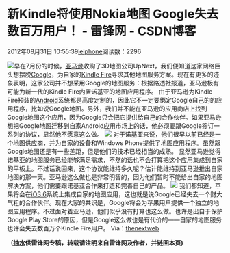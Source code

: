 
# 新Kindle将使用Nokia地图 Google失去数百万用户！ - 雷锋网 - CSDN博客


2012年08月31日 10:55:39[leiphone](https://me.csdn.net/leiphone)阅读数：2296


![](http://www.leiphone.com/wp-content/uploads/2012/08/amazonFIRE.jpg)早在7月份的时候，[亚马逊](http://www.leiphone.com/tag/%E4%BA%9A%E9%A9%AC%E9%80%8A)收购了3D地图公司UpNext，我们便知道这家网络巨头想摆脱[Google](http://www.leiphone.com/tag/google)，为自家的[Kindle
 Fire](http://www.leiphone.com/tag/kindle-fire)寻求其他地图服务方案。现在有更多的迹象表明，这家公司并不想采用Google的地图服务：根据路透社报道，亚马逊极有可能为新一代的Kindle Fire内置诺基亚的地图应用程序。
由于亚马逊为Kindle Fire预装的[Android](http://www.leiphone.com/tag/android)系统都是高度定制的，因此它不一定要绑定Google自己的的应用程序，比如说Google地图。另外，我们并不能在亚马逊的应用商店上找到Google地图这个应用，因为Google只会把它提供给自己的合作伙伴。如果亚马逊想把Google地图迁移到自家Android应用市场上的话，他必须要跟Google签订一系列的协议，显然他不愿意这么做。
![](http://www.leiphone.com/wp-content/uploads/2012/08/nokia-maps.jpeg)
对于诺基亚来说，他们很早以前已经是一个地图供应商，并为自家的设备和Windows Phone提供了地图应用程序。虽然跟Google地图还是有一些差距，但是他们的技术已经相当的成熟。
显然亚马逊觉得诺基亚的地图服务已经能够满足需求，不然的话也不会打算把这个应用集成到自家的平板上。不过话说回来，这个协议能维持多久呢？估计能维持到亚马逊推出自家地图的那一天。亚马逊这么做也是非常明智的，因为他们暂时不能给出自家的地图解决方案，他们需要跟诺基亚合作来打造和完善自己的产品。
![](http://www.leiphone.com/wp-content/uploads/2012/08/amazon-kindle-fire1.jpeg)
我们都知道，苹果将会在[iOS
 6](http://www.leiphone.com/tag/ios-6)系统上集成自家的地图应用，这也就是说Google已经失去一个财大气粗的合作伙伴。现在大家的共识是，Google将会为苹果用户提供一个独立的地图应用程序。不过面对着亚马逊，他们似乎没有打算也这么做。也许是出自于保护Google Play Store的原因，但是Google这么做也是有代价的——自家的地图服务也许会失去数百万个Kindle Fire用户。
Via：[thenextweb](http://thenextweb.com/mobile/2012/08/31/amazon-goes-nokia-instead-google-new-kindle-fire-maps/)

**（****[抽水](http://www.leiphone.com/author/ce6093)****供****雷锋网****专稿，转载请注明来自雷锋网及作者，并链回本页)**

